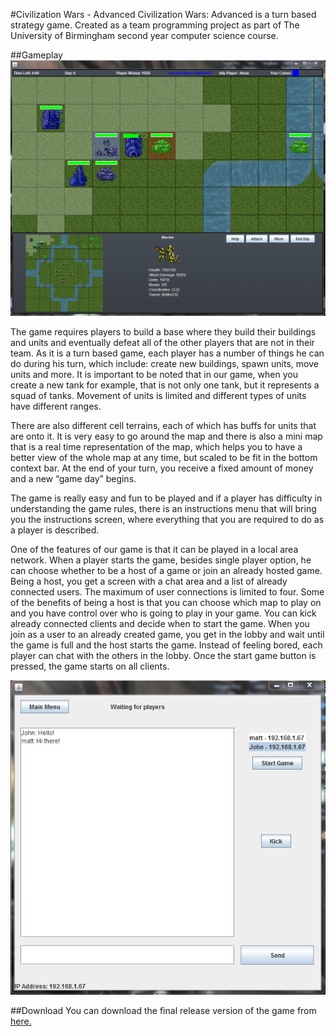 #Civilization Wars - Advanced
Civilization Wars: Advanced is a turn based strategy game. Created as a team programming project as part of The University of Birmingham second year computer science course.


##Gameplay
![alt text](https://raw.githubusercontent.com/Mattie432/Civilization-Wars-Advanced/master/project-report/Screenshots/gameplay-large.png?token=3811007__eyJzY29wZSI6IlJhd0Jsb2I6TWF0dGllNDMyL0NpdmlsaXphdGlvbi1XYXJzLUFkdmFuY2VkL21hc3Rlci9wcm9qZWN0LXJlcG9ydC9TY3JlZW5zaG90cy9nYW1lcGxheS1sYXJnZS5wbmciLCJleHBpcmVzIjoxNDA0NzM2MzQxfQ%3D%3D--e23fabc47c4dadb567f2e4490afabeedc9932164 "Gameplay image (large)")

The game requires players to build a base where they build their buildings and units and eventually defeat all of the other players that are not in their team. As it is a turn based game, each player has a number of things he can do during his turn, which include: create new buildings, spawn units, move units and more. It is important to be noted that in our game, when you create a new tank for example, that is not only one tank, but it represents a squad of tanks. Movement of units is limited and different types of units have different ranges.

There are also different cell terrains, each of which has buffs for units that are onto it. It is very easy to go around the map and there is also a mini map that is a real time representation of the map, which helps you to have a better view of the whole map at any time, but scaled to be fit in the bottom context bar. At the end of your turn, you receive a fixed amount of money and a new “game day” begins.

The game is really easy and fun to be played and if a player has difficulty in understanding the game rules, there is an instructions menu that will bring you the instructions screen, where everything that you are required to do as a player is described.

One of the features of our game is that it can be played in a local area network. When a player starts the game, besides single player option, he can choose whether to be a host of a game or join an already hosted game. Being a host, you get a screen with a chat area and a list of already connected users. The maximum of user connections is limited to four. Some of the benefits of being a host is that you can choose which map to play on and you have control over who is going to play in your game. You can kick already connected clients and decide when to start the game.
 When you join as a user to an already created game, you get in the lobby and wait until the game is full and the host starts the game. Instead of feeling bored, each player can chat with the others in the lobby. Once the start game button is pressed, the game starts on all clients.
 
![alt text](https://raw.githubusercontent.com/Mattie432/Civilization-Wars-Advanced/master/project-report/Screenshots/multiplayerMenu.png?token=3811007__eyJzY29wZSI6IlJhd0Jsb2I6TWF0dGllNDMyL0NpdmlsaXphdGlvbi1XYXJzLUFkdmFuY2VkL21hc3Rlci9wcm9qZWN0LXJlcG9ydC9TY3JlZW5zaG90cy9tdWx0aXBsYXllck1lbnUucG5nIiwiZXhwaXJlcyI6MTQwNDczNjcyM30%3D--b7b49953ced729f47a98e318ac99ee946e75ca37 "Multiplayer Menu")

##Download
You can download the final release version of the game from [here.](https://github.com/Mattie432/Civilization-Wars-Advanced/releases "Download the game")
